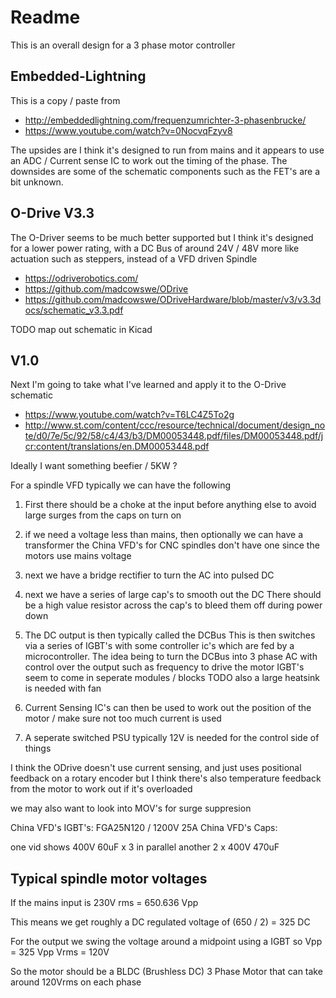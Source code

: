 # Readme

This is an overall design for a 3 phase motor controller

## Embedded-Lightning

This is a copy / paste from 

  * http://embeddedlightning.com/frequenzumrichter-3-phasenbrucke/
  * https://www.youtube.com/watch?v=0NocvqFzyv8

The upsides are I think it's designed to run from mains
and it appears to use an ADC / Current sense IC to work out the timing of the phase.
The downsides are some of the schematic components such as the FET's are a bit unknown.

## O-Drive V3.3

The O-Driver seems to be much better supported
but I think it's designed for a lower power rating, with a DC Bus of around 24V / 48V
more like actuation such as steppers, instead of a VFD driven Spindle

  * https://odriverobotics.com/
  * https://github.com/madcowswe/ODrive
  * https://github.com/madcowswe/ODriveHardware/blob/master/v3/v3.3docs/schematic_v3.3.pdf

TODO map out schematic in Kicad



## V1.0

Next I'm going to take what I've learned and apply it to the O-Drive schematic

  * https://www.youtube.com/watch?v=T6LC4Z5To2g
  * http://www.st.com/content/ccc/resource/technical/document/design_note/d0/7e/5c/92/58/c4/43/b3/DM00053448.pdf/files/DM00053448.pdf/jcr:content/translations/en.DM00053448.pdf


Ideally I want something beefier / 5KW ?

For a spindle VFD typically we can have the following

1. First there should be a choke at the input before anything else to avoid large surges from the caps on turn on

2. if we need a voltage less than mains, then optionally we can have a transformer
   the China VFD's for CNC spindles don't have one since the motors use mains voltage

3. next we have a bridge rectifier to turn the AC into pulsed DC

4. next we have a series of large cap's to smooth out the DC
   There should be a high value resistor across the cap's to bleed them off during power down

5. The DC output is then typically called the DCBus
   This is then switches via a series of IGBT's with some controller ic's which are fed by a microcontroller.
   The idea being to turn the DCBus into 3 phase AC with control over the output such as frequency to drive the motor
   IGBT's seem to come in seperate modules / blocks TODO
   also a large heatsink is needed with fan

6. Current Sensing IC's can then be used to work out the position of the motor / make sure not too much current is used

7. A seperate switched PSU typically 12V is needed for the control side of things

I think the ODrive doesn't use current sensing, and just uses positional feedback on a rotary encoder
but I think there's also temperature feedback from the motor to work out if it's overloaded

we may also want to look into MOV's for surge suppresion

China VFD's IGBT's:
FGA25N120 / 1200V 25A
China VFD's Caps:

one vid shows 400V 60uF x 3 in parallel
another 2 x 400V 470uF


## Typical spindle motor voltages

If the mains input is
230V rms = 650.636 Vpp

This means we get roughly a DC regulated voltage of
(650 / 2) = 325 DC

For the output we swing the voltage around a midpoint using a IGBT
so Vpp = 325 Vpp
Vrms = 120V

So the motor should be a BLDC (Brushless DC) 3 Phase Motor
that can take around 120Vrms on each phase
